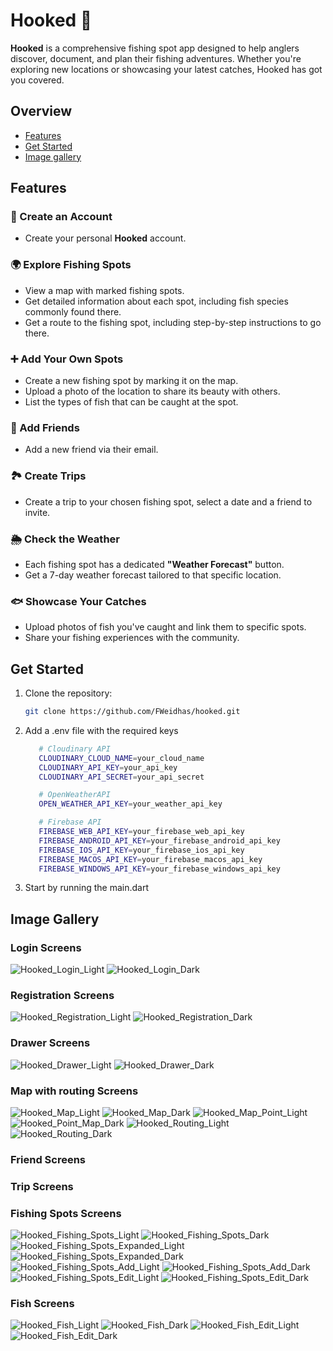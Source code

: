 # Hooked 🎣

**Hooked** is a comprehensive fishing spot app designed to help anglers discover, document, and plan their fishing adventures. Whether you're exploring new locations or showcasing your latest catches, Hooked has got you covered.

## Overview
- [Features](#features)
- [Get Started](#get-started)
- [Image gallery](#image-gallery)

## Features

### 📝 Create an Account

- Create your personal **Hooked** account.

### 🌍 Explore Fishing Spots

- View a map with marked fishing spots.
- Get detailed information about each spot, including fish species commonly found there.
- Get a route to the fishing spot, including step-by-step instructions to go there.

### ➕ Add Your Own Spots

- Create a new fishing spot by marking it on the map.
- Upload a photo of the location to share its beauty with others.
- List the types of fish that can be caught at the spot.

### 👥 Add Friends

- Add a new friend via their email.

### 🏞️ Create Trips

- Create a trip to your chosen fishing spot, select a date and a friend to invite.

### 🌦️ Check the Weather

- Each fishing spot has a dedicated **"Weather Forecast"** button.
- Get a 7-day weather forecast tailored to that specific location.

### 🐟 Showcase Your Catches

- Upload photos of fish you've caught and link them to specific spots.
- Share your fishing experiences with the community.

## Get Started

1. Clone the repository:
   ```bash
   git clone https://github.com/FWeidhas/hooked.git
   ```

2. Add a .env file with the required keys
   ```bash
      # Cloudinary API
      CLOUDINARY_CLOUD_NAME=your_cloud_name
      CLOUDINARY_API_KEY=your_api_key
      CLOUDINARY_API_SECRET=your_api_secret

      # OpenWeatherAPI
      OPEN_WEATHER_API_KEY=your_weather_api_key

      # Firebase API
      FIREBASE_WEB_API_KEY=your_firebase_web_api_key
      FIREBASE_ANDROID_API_KEY=your_firebase_android_api_key
      FIREBASE_IOS_API_KEY=your_firebase_ios_api_key
      FIREBASE_MACOS_API_KEY=your_firebase_macos_api_key
      FIREBASE_WINDOWS_API_KEY=your_firebase_windows_api_key
   ```

3. Start by running the main.dart

## Image Gallery

### Login Screens
![Hooked_Login_Light](/assets/hooked_app_pictures/Login_Registration/Hooked_Login_Light.png)
![Hooked_Login_Dark](/assets/hooked_app_pictures/Login_Registration/Hooked_Login_Dark.png)

### Registration Screens
![Hooked_Registration_Light](/assets/hooked_app_pictures/Login_Registration/Hooked_Registration_Light.png)
![Hooked_Registration_Dark](/assets/hooked_app_pictures/Login_Registration/Hooked_Registration_Dark.png)

### Drawer Screens
![Hooked_Drawer_Light](/assets/hooked_app_pictures/Drawer/Hooked_Drawer_Light.png)
![Hooked_Drawer_Dark](/assets/hooked_app_pictures/Drawer/Hooked_Drawer_Dark.png)

### Map with routing Screens
![Hooked_Map_Light](/assets/hooked_app_pictures/Map_Routing/Hooked_Map_Light.png)
![Hooked_Map_Dark](/assets/hooked_app_pictures/Map_Routing/Hooked_Map_Dark.png)
![Hooked_Map_Point_Light](/assets/hooked_app_pictures/Map_Routing/Hooked_Map_Point_Light.png)
![Hooked_Point_Map_Dark](/assets/hooked_app_pictures/Map_Routing/Hooked_Point_Map_Dark.png)
![Hooked_Routing_Light](/assets/hooked_app_pictures/Map_Routing/Hooked_Routing_Light.png)
![Hooked_Routing_Dark](/assets/hooked_app_pictures/Map_Routing/Hooked_Routing_Dark.png)

### Friend Screens



### Trip Screens


### Fishing Spots Screens
![Hooked_Fishing_Spots_Light](/assets/hooked_app_pictures/Fishing_Spot/Hooked_Fishing_Spots_Light.png)
![Hooked_Fishing_Spots_Dark](/assets/hooked_app_pictures/Fishing_Spot/Hooked_Fishing_Spots_Dark.png)
![Hooked_Fishing_Spots_Expanded_Light](/assets/hooked_app_pictures/Fishing_Spot/Hooked_Fishing_Spots_Expanded_Light.png)
![Hooked_Fishing_Spots_Expanded_Dark](/assets/hooked_app_pictures/Fishing_Spot/Hooked_Fishing_Spots_Expanded_Dark.png)
![Hooked_Fishing_Spots_Add_Light](/assets/hooked_app_pictures/Fishing_Spot/Hooked_Fishing_Spots_Add_Light.png)
![Hooked_Fishing_Spots_Add_Dark](/assets/hooked_app_pictures/Fishing_Spot/Hooked_Fishing_Spots_Add_Dark.png)
![Hooked_Fishing_Spots_Edit_Light](/assets/hooked_app_pictures/Fishing_Spot/Hooked_Fishing_Spots_Edit_Light.png)
![Hooked_Fishing_Spots_Edit_Dark](/assets/hooked_app_pictures/Fishing_Spot/Hooked_Fishing_Spots_Edit_Dark.png)

### Fish Screens
![Hooked_Fish_Light](/assets/hooked_app_pictures/Fish/Hooked_Fish_Light.png)
![Hooked_Fish_Dark](/assets/hooked_app_pictures/Fish/Hooked_Fish_Dark.png)
![Hooked_Fish_Edit_Light](/assets/hooked_app_pictures/Fish/Hooked_Fish_Edit_Light.png)
![Hooked_Fish_Edit_Dark](/assets/hooked_app_pictures/Fish/Hooked_Fish_Edit_Dark.png)


